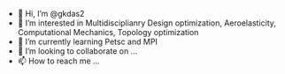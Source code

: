 - 👋 Hi, I’m @gkdas2
- 👀 I’m interested in Multidisciplianry Design optimization, Aeroelasticity, Computational Mechanics, Topology optimization
- 🌱 I’m currently learning Petsc and MPI
- 💞️ I’m looking to collaborate on ...
- 📫 How to reach me ...

<!---
gkdas2/gkdas2 is a ✨ special ✨ repository because its `README.md` (this file) appears on your GitHub profile.
You can click the Preview link to take a look at your changes.
--->
